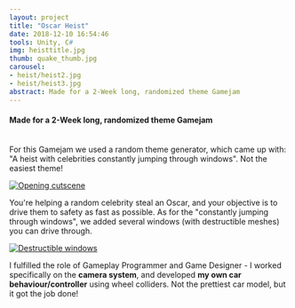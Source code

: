 ```yaml
---
layout: project
title: "Oscar Heist"
date: 2018-12-10 16:54:46
tools: Unity, C#
img: heisttitle.jpg
thumb: quake_thumb.jpg
carousel:
- heist/heist2.jpg
- heist/heist3.jpg
abstract: Made for a 2-Week long, randomized theme Gamejam
---
```

#### Made for a 2-Week long, randomized theme Gamejam
<br>
For this Gamejam we used a random theme generator, which came up with: "A heist with celebrities constantly jumping through windows". Not the easiest theme!

[![Opening cutscene](https://i.gyazo.com/b5ad81dab54d99e414511f8dcee703a8.gif)](https://gyazo.com/b5ad81dab54d99e414511f8dcee703a8)

You're helping a random celebrity steal an Oscar, and your objective is to drive them to safety as fast as possible. As for the "constantly jumping through windows", we added several windows (with destructible meshes) you can drive through.

[![Destructible windows](https://i.gyazo.com/e5d3ec69494b308602d07dc3864cf827.gif)](https://gyazo.com/e5d3ec69494b308602d07dc3864cf827)

I fulfilled the role of Gameplay Programmer and Game Designer - I worked specifically on the <b>camera system</b>, and developed <b>my own car behaviour/controller</b> using wheel colliders. Not the prettiest car model, but it got the job done!
